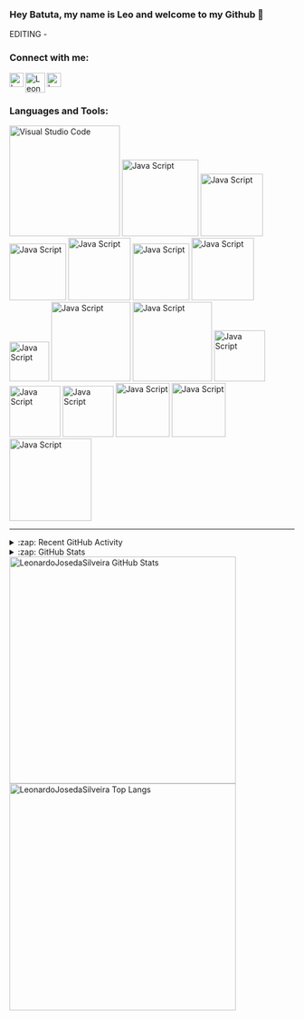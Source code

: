 <!-- referencias 

Instruction - codeSTACKr - https://www.youtube.com/watch?v=n6d4KHSKqGk&t=107s
Friend example - LeonarDev - https://github.com/LeonarDev

Linkedin icon - freepik - https://www.flaticon.com/authors/freepik
Page icon - surang - https://www.flaticon.com/br/autores/surang
Instagram icon - vitaly-gorbachev - https://www.flaticon.com/authors/vitaly-gorbachev

Shilds for icons - https://shields.io/
Other icons - https://simpleicons.org/

-->

<!-- Links -->

[linkedin]: https://www.linkedin.com/in/leonardojosedasilveira/
[instagram]: https://www.instagram.com/leonardojosedasilveira/
[website]: https://leonardojosedasilveira.github.io/

[vsCode]: https://code.visualstudio.com/learn
[js]: https://developer.mozilla.org/pt-BR/docs/Web/JavaScript
[html5]: https://developer.mozilla.org/en-US/docs/Learn/HTML
[css3]: https://developer.mozilla.org/pt-BR/docs/Web/CSS
[nodeJs]: https://nodejs.org/en/docs/
[react]: https://reactjs.org/docs/getting-started.html
[gitHub]: https://docs.github.com/en
[git]: https://git-scm.com/doc
[gnuBash]: https://www.gnu.org/software/bash/manual/
[jest]: https://jestjs.io/docs/getting-started
[trello]: https://trello.com
[figma]: https://www.figma.com
[slack]: https://slack.com/intl/pt-br/
[linux]: https://www.gnu.org/distros/free-distros.html
[ESLint]: https://eslint.org/docs/user-guide/
[Markdown]: https://www.markdownguide.org/getting-started/

<!-- Links / -->

### Hey Batuta, my name is Leo and welcome to my Github 🤘

EDITING - 

<!--
## I'm a Husband, Father, Developer, and Teacher!!

- 🔭 I just launched my first course: [Become A VS Code SuperHero!][course]!
- 🌱 I’m currently learning everything 🤣
- 👯 I’m looking to collaborate with other content creators
- 🥅 2020 Goals: Contribute more to Open Source projects
- ⚡ Fun fact: I love to draw and play guitar / drums


### 🎧 Spotify Playing 🤘

[<img src="https://now-playing-codestackr.vercel.app/api/spotify-playing" alt="codeSTACKr Spotify Playing" width="350" />](https://open.spotify.com/user/swyqyimdc12jajde4vpwd2x1b)
-->

### Connect with me:

[<img align="left" alt="Leonardo | LinkedIn" width="25px" src="https://www.flaticon.com/svg/vstatic/svg/1384/1384171.svg?token=exp=1620404815~hmac=c272a65e09b52a17e950ec92ee798d88" />][linkedin]
[<img align="left" alt="Leonardo | Portfólio" width="35px" src="https://www.flaticon.com/svg/vstatic/svg/2400/2400410.svg?token=exp=1620278921~hmac=799f1fb6299a55806fe06c1259db7cb7" />][website]
[<img align="left" alt="Leonardo | Instagram" width="25px" src="https://www.flaticon.com/svg/vstatic/svg/930/930308.svg?token=exp=1620279708~hmac=6048416974c0e920387e646f540c9d9e" />][instagram]

<br />
<br />

### Languages and Tools:

[<img alt="Visual Studio Code" width="195px" src="https://img.shields.io/badge/Visual%20Studio%20Code-black?style=flat&logo=visual-studio&logoColor=blue" />][vscode]
[<img alt="Java Script" width="135px" src="https://img.shields.io/badge/JavaScript-black?style=flat&logo=JavaScript&logoColor=#F7DF1E" />][js]
[<img alt="Java Script" width="110px" src="https://img.shields.io/badge/HTML%205-black?style=flat&logo=html5&logoColor=#E34F26" />][html5]
[<img alt="Java Script" width="100px" src="https://img.shields.io/badge/CSS%203-black?style=flat&logo=css3&logoColor=blue" />][css3]
[<img alt="Java Script" width="110px" src="https://img.shields.io/badge/Node%20Js-black?style=flat&logo=node.js&logoColor=#339933" />][nodeJs]
[<img alt="Java Script" width="100px" src="https://img.shields.io/badge/React-black?style=flat&logo=react&logoColor=#61DAFB" />][react]
[<img alt="Java Script" width="110px" src="https://img.shields.io/badge/GitHub-black?style=flat&logo=github&logoColor=white" />][gitHub]
[<img alt="Java Script" width="70px" src="https://img.shields.io/badge/Git-black?style=flat&logo=git&logoColor=#F05032" />][git]
[<img alt="Java Script" width="140px" src="https://img.shields.io/badge/GNU%20Bash-black?style=flat&logo=gnu-bash&logoColor=#4EAA25" />][gnuBash]
[<img alt="Java Script" width="140px" src="https://img.shields.io/badge/Jest%20Code-black?style=flat&logo=jest&logoColor=red" />][jest]
[<img alt="Java Script" width="90px" src="https://img.shields.io/badge/Trello-black?style=flat&logo=trello&logoColor=blue" />][trello]
[<img alt="Java Script" width="90px" src="https://img.shields.io/badge/Figma-black?style=flat&logo=figma&logoColor=#F24E1E" />][figma]
[<img alt="Java Script" width="90px" src="https://img.shields.io/badge/Slack-black?style=flat&logo=slack&logoColor=purple" />][slack]
[<img alt="Java Script" width="95px" src="https://img.shields.io/badge/Linux-black?style=flat&logo=linux&logoColor=#FCC624" />][linux]
[<img alt="Java Script" width="95px" src="https://img.shields.io/badge/Eslint-black?style=flat&logo=eslint&logoColor=purple" />][ESLint]
[<img alt="Java Script" width="145px" src="https://img.shields.io/badge/Markdown-black?style=flat&logo=markdown&logoColor=#000000" />][Markdown]

---

<!--                           NEXT DOOR 

### 📺 Latest YouTube Videos

<!-- YOUTUBE:START 
- [10 Things I Wish I Knew Before I Started Programming](https://www.youtube.com/watch?v=x4gu6JGwKAI)
- [[#10] Don't MISS These Amazing Web Dev Videos! (STACKr News 2021, Issue #10)](https://www.youtube.com/watch?v=xDVgpW1tig4)
- [Top VS Code Updates | v1.54 Released!! | Tips & Tricks 2021 (Visual Studio Code)](https://www.youtube.com/watch?v=Qj6Jya9APiU)
- [[#9] 🤯 42 Amazing Web Dev Videos! #WomensHistoryMonth (STACKr News 2021, Issue #9)](https://www.youtube.com/watch?v=OSLyP8L0s_k)
- [Brackets is Dead | Switch to VS Code (Visual Studio Code Setup 2021)](https://www.youtube.com/watch?v=MQxLbUX5BFA)
<!-- YOUTUBE:END 

➡️ [more videos...](https://youtube.com/codestackr)

---

### 📕 Latest Blog Posts

<!-- BLOG-POST-LIST:START 
- [How To Pass Application Tracking Systems (ATS) & Get Interviews - Resume Tips for Software Developer](https://dev.to/codestackr/how-to-pass-application-tracking-systems-ats-get-interviews-resume-tips-for-software-developer-4bmo)
- [Microinteractions: Password Validation Animation](https://dev.to/codestackr/microinteractions-password-validation-animation-5629)
- [Notion + YouTube - A Powerful Combination for Productivity](https://dev.to/codestackr/notion-youtube-a-powerful-combination-for-productivity-1def)
- [Regular Expressions (RegEx) Crash Course](https://dev.to/codestackr/regular-expressions-regex-crash-course-248n)
- [Emmet Part 2 - Advanced](https://dev.to/codestackr/emmet-part-2-advanced-4c65)
<!-- BLOG-POST-LIST:END 

➡️ [more blog posts...](https://codestackr.com)

--- -->

<details>
  <summary>:zap: Recent GitHub Activity</summary>
  
START_SECTION:activity
1. ❗️ Closed issue [#8](https://github.com/codeSTACKr/free-developer-resources/issues/8) in [codeSTACKr/free-developer-resources](https://github.com/codeSTACKr/free-developer-resources)
2. 🗣 Commented on [#8](https://github.com/codeSTACKr/free-developer-resources/issues/8) in [codeSTACKr/free-developer-resources](https://github.com/codeSTACKr/free-developer-resources)
3. 🗣 Commented on [#7](https://github.com/codeSTACKr/free-developer-resources/issues/7) in [codeSTACKr/free-developer-resources](https://github.com/codeSTACKr/free-developer-resources)
4. 🎉 Merged PR [#7](https://github.com/codeSTACKr/free-developer-resources/pull/7) in [codeSTACKr/free-developer-resources](https://github.com/codeSTACKr/free-developer-resources)
5. 🗣 Commented on [#3](https://github.com/codeSTACKr/codestackr-vscode-theme/issues/3) in [codeSTACKr/codestackr-vscode-theme](https://github.com/codeSTACKr/codestackr-vscode-theme)
END_SECTION:activity

</details>

 <details>
  <summary>:zap: GitHub Stats</summary>

  <!-- <img align="left" alt="codeSTACKr's GitHub Stats" src="https://github-readme-stats.codestackr.vercel.app/api?username=codeSTACKr&show_icons=true&hide_border=true" /> -->

</details> 

<!-- display status -->

  <img align="left" width="400px" alt="LeonardoJosedaSilveira GitHub Stats" src="https://github-readme-stats.codestackr.vercel.app/api?username=LeonardoJosedaSilveira&theme=dark&show_icons=true&hide_border=true" /> 
  <img align="rigth" width="400px" alt="LeonardoJosedaSilveira Top Langs" src="https://github-readme-stats.vercel.app/api/top-langs/?username=LeonardoJosedaSilveira&theme=dark&layout=compact&hide_border=true" /> 

<!-- display status -->
